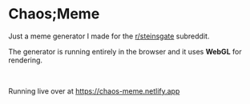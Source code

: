# Chaos;Meme
Just a meme generator I made for the [r/steinsgate](https://www.reddit.com/r/steinsgate/) subreddit.

The generator is running entirely in the browser and it uses **WebGL** for rendering.

&nbsp;

Running live over at https://chaos-meme.netlify.app
